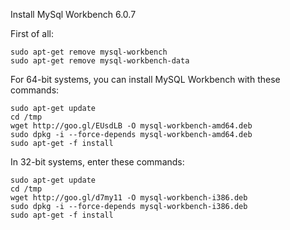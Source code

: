 Install MySql Workbench 6.0.7


First of all:

    sudo apt-get remove mysql-workbench  
    sudo apt-get remove mysql-workbench-data
    


For 64-bit systems, you can install MySQL Workbench with these commands:

    sudo apt-get update 
    cd /tmp 
    wget http://goo.gl/EUsdLB -O mysql-workbench-amd64.deb 
    sudo dpkg -i --force-depends mysql-workbench-amd64.deb 
    sudo apt-get -f install


In 32-bit systems, enter these commands:

    sudo apt-get update 
    cd /tmp 
    wget http://goo.gl/d7my11 -O mysql-workbench-i386.deb 
    sudo dpkg -i --force-depends mysql-workbench-i386.deb 
    sudo apt-get -f install
